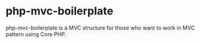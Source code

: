 # php-mvc-boilerplate
php-mvc-boilerplate is a MVC structure for those who want to work in MVC pattern using Core PHP.
